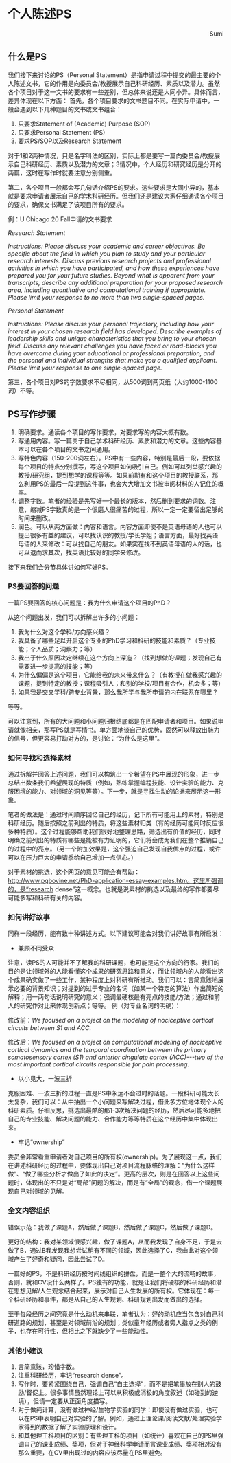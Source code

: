 # **个人陈述PS**

<p align="right">Sumi</p>

## **什么是PS**

我们接下来讨论的PS（Personal Statement）是指申请过程中提交的最主要的个人陈述文书，它的作用是向委员会/教授展示自己科研经历、素质以及潜力。虽然各个项目对于这一文书的要求有一些差别，但总体来说还是大同小异。具体而言，差异体现在以下方面：
首先，各个项目要求的文书题目不同。在实际申请中，一般会遇到以下几种题目的文书或文书组合：

1. 只要求Statement of (Academic) Purpose (SOP)
2. 只要求Personal Statement (PS)
3. 要求PS/SOP以及Research Statement

对于1和2两种情况，只是名字叫法的区别，实际上都是要写一篇向委员会/教授展示自己科研经历、素质以及潜力的文章；3情况中，个人经历和研究经历是分开的两篇，这时在写作时就要注意分别侧重。

第二，各个项目一般都会写几句话介绍PS的要求。这些要求是大同小异的，基本就是要求申请者展示自己的学术科研经历。但我们还是建议大家仔细通读各个项目的要求，确保文书满足了该项目所有的要求。

例：U Chicago 20 Fall申请的文书要求

*Research Statement*

*Instructions: Please discuss your academic and career objectives. Be specific about the field in which you plan to study and your particular research interests. Discuss previous research projects and professional activities in which you have participated, and how these experiences have prepared you for your future studies. Beyond what is apparent from your transcripts, describe any additional preparation for your proposed research area, including quantitative and computational training if appropriate. Please limit your response to no more than two single-spaced pages.*

*Personal Statement*

*Instructions: Please discuss your personal trajectory, including how your interest in your chosen research field has developed. Describe examples of leadership skills and unique characteristics that you bring to your chosen field. Discuss any relevant challenges you have faced or road-blocks you have overcome during your educational or professional preparation, and the personal and individual strengths that make you a qualified applicant. Please limit your response to one single-spaced page.*

第三，各个项目对PS的字数要求不尽相同，从500词到两页纸（大约1000-1100词）不等。

## **PS写作步骤**

1. 明确要求。通读各个项目的写作要求，对要求写的内容大概有数。
2. 写通用内容。写一篇关于自己学术科研经历、素质和潜力的文章。这些内容基本可以在各个项目的文书之间通用。
3. 写特色内容（150-200词左右）。PS中有一些内容，特别是最后一段，要依据每个项目的特点分别撰写，写这个项目如何吸引自己。例如可以列举感兴趣的教授/研究组，提到想学的课程等等。如果前期有和这个项目的教授联系，那么利用PS的最后一段提到这件事，也会大大增加文书被审阅材料的人记住的概率。
4. 调整字数。笔者的经验是先写好一个最长的版本，然后删到要求的词数。注意，缩减PS字数真的是一个很磨人很痛苦的过程，所以一定一定要留出足够的时间来删改。
5. 润色。可以从两方面做：内容和语言。内容方面即使不是英语母语的人也可以提出很多有益的建议，可以找认识的教授/学长学姐；语言方面，最好找英语母语的人来修改：可以找自己的朋友。如果实在找不到英语母语的人的话，也可以退而求其次，找英语比较好的同学来修改。

接下来我们会分节具体讲如何写好PS。

### **PS要回答的问题**

一篇PS要回答的核心问题是：我为什么申请这个项目的PhD？

从这个问题出发，我们可以拆解出许多的小问题：

1. 我为什么对这个学科/方向感兴趣？
2. 我具备了哪些足以开启这个专业的PhD学习和科研的技能和素质？（专业技能；个人品质；洞察力；等）
3. 我出于什么原因决定继续在这个方向上深造？（找到想做的课题；发现自己有需要进一步提高的技能；等）
4. 为什么偏偏是这个项目，它能给我的未来带来什么？（有教授在做我感兴趣的课题，提到特定的教授；课程吸引人；和别的学校/项目有合作，机会多；等）
5. 如果我是交叉学科/跨专业背景，那么我所学与我所申请的内在联系在哪里？

等等。

可以注意到，所有的大问题和小问题归根结底都是在匹配申请者和项目。如果说申请就像相亲，那写PS就是写情书。单方面地谈自己的优势，固然可以释放出魅力的信号，但更容易打动对方的，是讨论：“为什么是这里”。

### **如何寻找和选择素材**

通过拆解并回答上述问题，我们可以构筑出一个希望在PS中展现的形象，进一步总结出数条我们希望展现的特质（例如，熟练掌握编程技能、设计实验的能力、克服困境的能力、对领域的洞见等等）。下一步，就是寻找生动的论据来展示这一形象。

笔者的做法是：通过时间顺序回忆自己的经历，记下所有可能用上的素材，特别是科研经历。随后按照之前列出的特质，将这些素材归类（有的经历可能同时反应很多种特质）。这个过程能够帮助我们很好地整理思路，筛选出有价值的经历，同时明确之前列出的特质有哪些是能被有力证明的，它们将会成为我们在整个推销自己的过程中的亮点。（另一个附加效果是，这个强迫自己发现自我优点的过程，或许可以在压力巨大的申请季给自己增加一点信心。）

对于素材的挑选，这个网页的意见可能会有帮助：http://www.pgbovine.net/PhD-application-essay-examples.htm。这里所强调的，是“research dense”这一概念。也就是说素材的挑选以及最终的写作都要尽可能多写和科研有关的内容。

### **如何讲好故事**

同样一段经历，能有数十种讲述方式。以下建议可能会对我们讲好故事有所启发：


- 兼顾不同受众

注意，读PS的人可能并不了解我的科研课题，也可能是这个方向的行家。我们的目的是让领域外的人能看懂这个成果的研究思路和意义，而让领域内的人能看出这个成果确实做了一些工作，某种程度上对科研有所推动。我们可以：言简意赅地展示必要的背景知识；对提到的过于专业的名词（如某一个特定的算法）作出简短的解释；用一两句话说明研究的意义；强调最硬核最有亮点的技能/方法；通过和前人的研究作对比来体现创新点；等等。
例（对专业名词的明确）：

修改前：*We focused on a project on the modeling of nociceptive cortical circuits between S1 and ACC.*

修改后：*We focused on a project on computational modeling of nociceptive cortical dynamics and the temporal coordination between the primary somatosensory cortex (S1) and anterior cingulate cortex (ACC)---two of the most important cortical circuits responsible for pain processing.*


- 以小见大，一波三折

克服困难、一波三折的过程一直是PS中永远不会过时的话题。一段科研可能太长太复杂，我们可以：从中抽出一个小问题来写解决过程，借此多方位地体现个人的科研素质。仔细反思，挑选出最酷的那1-3次解决问题的经历，然后尽可能多地把自己的专业技能、解决问题的能力、合作能力等等特质在这个经历中集中体现出来。

- 牢记“ownership”

委员会非常看重申请者对自己项目的所有权(ownership)。为了展现这一点，我们在讲述科研经历的过程中，要体现出自己对项目流程脉络的理解：“为什么这样做”、“做了哪些分析才做出了如此的决定”。更高的层次，则是在回答以上这些问题时，体现出的不只是对“局部”问题的解决，而是有“全局”的观念，借一个课题展现自己对领域的见解。

### **全文内容组织**

错误示范：我做了课题A，然后做了课题B，然后做了课题C，然后做了课题D。

更好的结构：我对某领域很感兴趣，做了课题A，从而我发现了自身不足，于是去做了B，通过B我发现我想尝试稍有不同的领域，因此选择了C，我由此对这个领域产生了好奇和疑问，因此尝试了D。

一篇好的PS，不是科研经历按时间线组织的拼盘，而是一整个大的流畅的故事，否则，就和CV没什么两样了。PS独有的功能，就是让我们将硬核的科研经历和潜在思想见解/人生观念结合起来，展示对自己人生发展的所有权。它体现在：每一个科研经历和事件，都是从自己的人生规划、科研规划出发而做出的选择。

至于每段经历之间究竟是什么动机来串联，笔者认为：好的动机应当包含对自己科研道路的规划，甚至是对领域前沿的规划；类似童年经历或者旁人指点之类的例子，也存在可行性，但相比之下就缺少了一些能动性。

### **其他小建议**
1. 言简意赅，珍惜字数。
2. 注重科研经历，牢记“research dense”。
3. 写作时，要紧紧围绕自己，强调自己“自主选择”，而不是把笔墨放在别人的鼓励/督促上。很多事情虽然理论上可以从积极或消极的角度叙述（如碰到的逆境），但请一定要从正面角度描写。
4. 对于做纯计算，没有做过神经/生物学实验的同学：即使没有做过实验，也可以在PS中表明自己对实验的了解。例如，通过上理论课/阅读文献/处理实验学家得到的数据了解了实验原理和设计。
5. 和其他理工科项目的区别：有些理工科的项目（如统计）喜欢在自己的PS里强调自己的课业成绩、奖项，但对于神经科学申请而言课业成绩、奖项相对没有那么重要，在CV里出现过的内容应该尽量在PS里避免。
